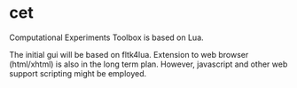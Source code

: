 # cet
Computational Experiments Toolbox is based on Lua.

The initial gui will be based on fltk4lua.
Extension to web browser (html/xhtml) is also in the long term plan.
However, javascript and other web support scripting might be employed.

